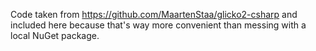 Code taken from https://github.com/MaartenStaa/glicko2-csharp and included here because that's way more convenient than messing with a local NuGet package.